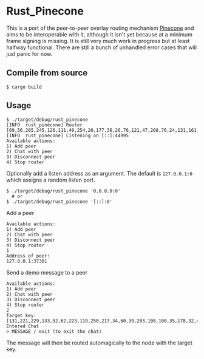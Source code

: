 # Rust_Pinecone
This is a port of the peer-to-peer overlay routing 
mechanism [Pinecone](https://github.com/matrix-org/pinecone) 
and aims to be interoperable with it, although it isn't yet because 
at a minimum frame signing is missing. 
It is still very much work in progress but at least halfway functional. 
There are still a bunch of unhandled error cases that will just panic 
for now. 


## Compile from source
```shell
$ cargo build
```

## Usage
```shell
$ ./target/debug/rust_pinecone
[INFO  rust_pinecone] Router [69,56,205,245,126,111,40,254,20,177,36,26,76,121,47,208,76,24,131,161,83,1,123,54,82,171,139,176,144,107,40,110]
[INFO  rust_pinecone] Listening on [::]:44995
Available actions:
1) Add peer
2) Chat with peer
3) Disconnect peer
4) Stop router

```
Optionally add a listen address as an argument. 
The default is `127.0.0.1:0` which assigns a random listen port.
```shell
$ ./target/debug/rust_pinecone '0.0.0.0:0'
  # or 
$ ./target/debug/rust_pinecone '[::]:0'
```
Add a peer
```shell
Available actions:
1) Add peer
2) Chat with peer
3) Disconnect peer
4) Stop router
1
Address of peer:
127.0.0.1:37301
```
Send a demo message to a peer
```shell
Available actions:
1) Add peer
2) Chat with peer
3) Disconnect peer
4) Stop router
2
Target key:
[131,221,229,133,52,62,223,119,250,217,34,60,39,203,108,100,35,178,32,49,78,138,249,102,204,127,102,132,223,207,90,201]
Entered Chat
> MESSAGE / exit (to exit the chat)
```
The message will then be routed automagically 
to the node with the target key.

